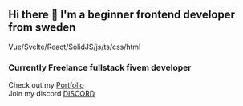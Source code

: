 ## Hi there 👋 I'm a beginner frontend developer from sweden
Vue/Svelte/React/SolidJS/js/ts/css/html

### Currently Freelance fullstack fivem developer
Check out my [Portfolio](https://st4lth.vercel.app/) <br> 
Join my discord [DISCORD](https://discord.gg/75HYJnRM) <br> 

<!--
**ST4LTH/ST4LTH** is a ✨ _special_ ✨ repository because its `README.md` (this file) appears on your GitHub profile.

Here are some ideas to get you started:

- 🔭 I’m currently working on ...
- 🌱 I’m currently learning ...
- 👯 I’m looking to collaborate on ...
- 🤔 I’m looking for help with ...
- 💬 Ask me about ...
- 📫 How to reach me: ...
- 😄 Pronouns: ...
- ⚡ Fun fact: ...
-->
